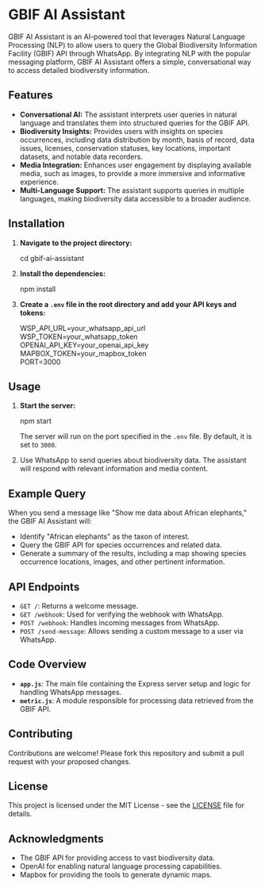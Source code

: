 # GBIF AI Assistant

GBIF AI Assistant is an AI-powered tool that leverages Natural Language Processing (NLP) to allow users to query the Global Biodiversity Information Facility (GBIF) API through WhatsApp. By integrating NLP with the popular messaging platform, GBIF AI Assistant offers a simple, conversational way to access detailed biodiversity information.

## Features

- **Conversational AI:** The assistant interprets user queries in natural language and translates them into structured queries for the GBIF API.
- **Biodiversity Insights:** Provides users with insights on species occurrences, including data distribution by month, basis of record, data issues, licenses, conservation statuses, key locations, important datasets, and notable data recorders.
- **Media Integration:** Enhances user engagement by displaying available media, such as images, to provide a more immersive and informative experience.
- **Multi-Language Support:** The assistant supports queries in multiple languages, making biodiversity data accessible to a broader audience.

## Installation

1. **Navigate to the project directory:**

   cd gbif-ai-assistant

2. **Install the dependencies:**

   npm install

3. **Create a `.env` file in the root directory and add your API keys and tokens:**

   WSP_API_URL=your_whatsapp_api_url  
   WSP_TOKEN=your_whatsapp_token  
   OPENAI_API_KEY=your_openai_api_key  
   MAPBOX_TOKEN=your_mapbox_token  
   PORT=3000

## Usage

1. **Start the server:**

   npm start

   The server will run on the port specified in the `.env` file. By default, it is set to `3000`.

2. Use WhatsApp to send queries about biodiversity data. The assistant will respond with relevant information and media content.

## Example Query

When you send a message like "Show me data about African elephants," the GBIF AI Assistant will:

- Identify "African elephants" as the taxon of interest.
- Query the GBIF API for species occurrences and related data.
- Generate a summary of the results, including a map showing species occurrence locations, images, and other pertinent information.

## API Endpoints

- `GET /`: Returns a welcome message.
- `GET /webhook`: Used for verifying the webhook with WhatsApp.
- `POST /webhook`: Handles incoming messages from WhatsApp.
- `POST /send-message`: Allows sending a custom message to a user via WhatsApp.

## Code Overview

- **`app.js`**: The main file containing the Express server setup and logic for handling WhatsApp messages.
- **`metric.js`**: A module responsible for processing data retrieved from the GBIF API.

## Contributing

Contributions are welcome! Please fork this repository and submit a pull request with your proposed changes.

## License

This project is licensed under the MIT License - see the [LICENSE](LICENSE) file for details.

## Acknowledgments

- The GBIF API for providing access to vast biodiversity data.
- OpenAI for enabling natural language processing capabilities.
- Mapbox for providing the tools to generate dynamic maps.
